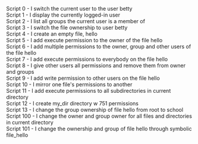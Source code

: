 Script 0 - I switch the current user to the user betty   
Script 1 - I display the currently logged-in user   
Script 2 - I list all groups the current user is a member of   
Script 3 - I switch the file ownership to user betty    
Script 4 - I create an empty file, hello   
Script 5 - I add execute permission to the owner of the file hello    
Script 6 - I add multiple permissions to the owner, group and other users of the file hello    
Script 7 - I add execute permissions to everybody on the file hello     
Script 8 - I give other users all permissions and remove them from owner and groups    
Script 9 - I add write permission to other users on the file hello    
Script 10 - I mirror one file's permissions to another    
Script 11 - I add execute permissions to all subdirectories in current directory    
Script 12 - I create my_dir directory w 751 permissions   
Script 13 - I change the group ownership of file hello from root to school    
Script 100 - I change the owner and group owner for all files and directories in current directory    
Script 101 - I change the ownership and group of file hello through symbolic file_hello     


